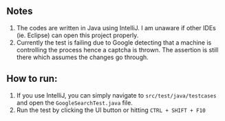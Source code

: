 ## Notes
1. The codes are written in Java using IntelliJ. I am unaware if other IDEs (ie. Eclipse) can open this project properly.
2. Currently the test is failing due to Google detecting that a machine is controlling the process hence a captcha is thrown. The assertion is still there which assumes the changes go through.

## How to run:
1. If you use IntelliJ, you can simply navigate to `src/test/java/testcases` and open the `GoogleSearchTest.java` file.
2. Run the test by clicking the UI button or hitting `CTRL + SHIFT + F10`
